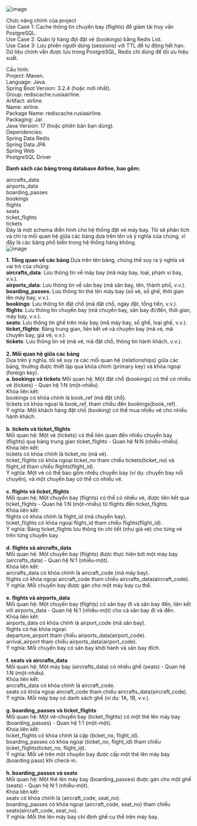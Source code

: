
![image](https://github.com/user-attachments/assets/fadb8089-9143-4290-a3c9-de38cdb1baab)

Chức năng chính của project<br>
Use Case 1: Cache thông tin chuyến bay (flights) để giảm tải truy vấn PostgreSQL.<br>
Use Case 2: Quản lý hàng đợi đặt vé (bookings) bằng Redis List.<br>
Use Case 3: Lưu phiên người dùng (sessions) với TTL để tự động hết hạn.<br>
Dữ liệu chính vẫn được lưu trong PostgreSQL, Redis chỉ dùng để tối ưu hiệu suất.<br>

Cấu hình:<br>
Project: Maven.<br>
Language: Java.<br>
Spring Boot Version: 3.2.4 (hoặc mới nhất).<br>
Group: rediscache.rusiaairline.<br>
Artifact: airline.<br>
Name: airline.<br>
Package Name: rediscache.rusiaairline.<br>
Packaging: Jar.<br>
Java Version: 17 (hoặc phiên bản bạn dùng).<br>
Dependencies:<br>
Spring Data Redis<br>
Spring Data JPA<br>
Spring Web<br>
PostgreSQL Driver<br>

**Danh sách các bảng trong database Airline, bao gồm:**

aircrafts_data <br>
airports_data <br>
boarding_passes <br>
bookings <br>
flights <br>
seats <br>
ticket_flights <br>
tickets<br>
Đây là một schema điển hình cho hệ thống đặt vé máy bay. Tôi sẽ phân tích và chỉ ra mối quan hệ giữa các bảng dựa trên tên và ý nghĩa của chúng, vì đây là các bảng phổ biến trong hệ thống hàng không.
<br>
![image](https://github.com/user-attachments/assets/ead1e108-120f-4f7f-abf8-286c306fd5d2)

**1. Tổng quan về các bảng**
Dựa trên tên bảng, chúng thể suy ra ý nghĩa và vai trò của chúng:
<br>
**aircrafts_data**: Lưu thông tin về máy bay (mã máy bay, loại, phạm vi bay, v.v.).<br>
**airports_data**: Lưu thông tin về sân bay (mã sân bay, tên, thành phố, v.v.).<br>
**boarding_passes**: Lưu thông tin thẻ lên máy bay (số vé, số ghế, thời gian lên máy bay, v.v.).<br>
**bookings**: Lưu thông tin đặt chỗ (mã đặt chỗ, ngày đặt, tổng tiền, v.v.).<br>
**flights**: Lưu thông tin chuyến bay (mã chuyến bay, sân bay đi/đến, thời gian, máy bay, v.v.).<br>
**seats**: Lưu thông tin ghế trên máy bay (mã máy bay, số ghế, loại ghế, v.v.).<br>
**ticket_flights**: Bảng trung gian, liên kết vé và chuyến bay (mã vé, mã chuyến bay, giá vé, v.v.).<br>
**tickets**: Lưu thông tin vé (mã vé, mã đặt chỗ, thông tin hành khách, v.v.).<br>
<br>
**2. Mối quan hệ giữa các bảng**<br>
Dựa trên ý nghĩa, tôi sẽ suy ra các mối quan hệ (relationships) giữa các bảng, thường được thiết lập qua khóa chính (primary key) và khóa ngoại (foreign key).
<br>
**a. bookings và tickets**
Mối quan hệ: Một đặt chỗ (bookings) có thể có nhiều vé (tickets) - Quan hệ 1:N (một-nhiều).<br>
Khóa liên kết:<br>
bookings có khóa chính là book_ref (mã đặt chỗ).<br>
tickets có khóa ngoại là book_ref, tham chiếu đến bookings(book_ref).<br>
Ý nghĩa: Một khách hàng đặt chỗ (booking) có thể mua nhiều vé cho nhiều hành khách.<br>
<br>
**b. tickets và ticket_flights**<br>
Mối quan hệ: Một vé (tickets) có thể liên quan đến nhiều chuyến bay (flights) qua bảng trung gian ticket_flights - Quan hệ N:N (nhiều-nhiều).<br>
Khóa liên kết:<br>
tickets có khóa chính là ticket_no (mã vé).<br>
ticket_flights có khóa ngoại ticket_no tham chiếu tickets(ticket_no) và flight_id tham chiếu flights(flight_id).<br>
Ý nghĩa: Một vé có thể bao gồm nhiều chuyến bay (ví dụ: chuyến bay nối chuyến), và một chuyến bay có thể có nhiều vé.<br>
<br>
**c. flights và ticket_flights**<br>
Mối quan hệ: Một chuyến bay (flights) có thể có nhiều vé, được liên kết qua ticket_flights - Quan hệ 1:N (một-nhiều) từ flights đến ticket_flights.<br>
Khóa liên kết:<br>
flights có khóa chính là flight_id (mã chuyến bay).<br>
ticket_flights có khóa ngoại flight_id tham chiếu flights(flight_id).<br>
Ý nghĩa: Bảng ticket_flights lưu thông tin chi tiết (như giá vé) cho từng vé trên từng chuyến bay.<br>
<br>
**d. flights và aircrafts_data**<br>
Mối quan hệ: Một chuyến bay (flights) được thực hiện bởi một máy bay (aircrafts_data) - Quan hệ N:1 (nhiều-một).<br>
Khóa liên kết:<br>
aircrafts_data có khóa chính là aircraft_code (mã máy bay).<br>
flights có khóa ngoại aircraft_code tham chiếu aircrafts_data(aircraft_code).<br>
Ý nghĩa: Mỗi chuyến bay được gán cho một máy bay cụ thể.<br>
<br>
**e. flights và airports_data**<br>
Mối quan hệ: Một chuyến bay (flights) có sân bay đi và sân bay đến, liên kết với airports_data - Quan hệ N:1 (nhiều-một) cho cả sân bay đi và đến.<br>
Khóa liên kết:<br>
airports_data có khóa chính là airport_code (mã sân bay).<br>
flights có hai khóa ngoại:<br>
departure_airport tham chiếu airports_data(airport_code).<br>
arrival_airport tham chiếu airports_data(airport_code).<br>
Ý nghĩa: Mỗi chuyến bay có sân bay khởi hành và sân bay đích.<br>
<br>
**f. seats và aircrafts_data**<br>
Mối quan hệ: Một máy bay (aircrafts_data) có nhiều ghế (seats) - Quan hệ 1:N (một-nhiều).<br>
Khóa liên kết:<br>
aircrafts_data có khóa chính là aircraft_code.<br>
seats có khóa ngoại aircraft_code tham chiếu aircrafts_data(aircraft_code).<br>
Ý nghĩa: Mỗi máy bay có danh sách ghế (ví dụ: 1A, 1B, v.v.).<br>
<br>
**g. boarding_passes và ticket_flights**<br>
Mối quan hệ: Một vé-chuyến bay (ticket_flights) có một thẻ lên máy bay (boarding_passes) - Quan hệ 1:1 (một-một).<br>
Khóa liên kết:<br>
ticket_flights có khóa chính là cặp (ticket_no, flight_id).<br>
boarding_passes có khóa ngoại (ticket_no, flight_id) tham chiếu ticket_flights(ticket_no, flight_id).<br>
Ý nghĩa: Mỗi vé trên một chuyến bay được cấp một thẻ lên máy bay (boarding pass) khi check-in.<br>
<br>
**h. boarding_passes và seats**<br>
Mối quan hệ: Một thẻ lên máy bay (boarding_passes) được gán cho một ghế (seats) - Quan hệ N:1 (nhiều-một).<br>
Khóa liên kết:<br>
seats có khóa chính là (aircraft_code, seat_no).<br>
boarding_passes có khóa ngoại (aircraft_code, seat_no) tham chiếu seats(aircraft_code, seat_no).<br>
Ý nghĩa: Mỗi thẻ lên máy bay chỉ định ghế cụ thể trên máy bay.
